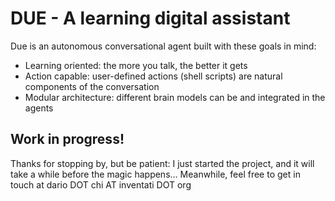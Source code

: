 # DUE - A learning digital assistant

Due is an autonomous conversational agent built with these goals in mind:

* Learning oriented: the more you talk, the better it gets
* Action capable: user-defined actions (shell scripts) are natural components of the conversation
* Modular architecture: different brain models can be and integrated in the agents

## Work in progress!
Thanks for stopping by, but be patient: I just started the project, and it will take a while before the magic happens... Meanwhile, feel free to get in touch at dario DOT chi AT inventati DOT org
